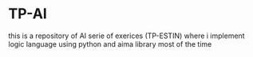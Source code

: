 # TP-AI
this is a repository of AI serie of exerices (TP-ESTIN) where i implement logic language using python and aima library most of the time 
